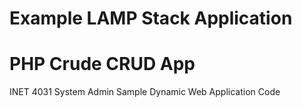 # Example LAMP Stack Application

# PHP Crude CRUD App

INET 4031 System Admin Sample Dynamic Web Application Code
